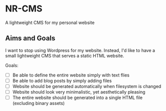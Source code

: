 # NR-CMS

A lightweight CMS for my personal website

## Aims and Goals

I want to stop using Wordpress for my website. Instead, I'd
like to have a small lightweight CMS that serves a static HTML website.

Goals:

- [ ] Be able to define the entire website simply with text flies
- [ ] Be able to add blog posts by simply adding files
- [ ] Website should be generated automatically when filesystem is changed
- [ ] Website should look very minimalistic, yet aesthetically pleasing
- [ ] The entire website should be generated into a single HTML file (excluding binary assets)
